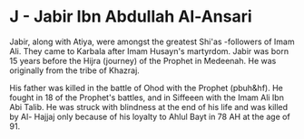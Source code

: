 J - Jabir Ibn Abdullah Al-Ansari
================================

Jabir, along with Atiya, were amongst the greatest Shi'as -followers of
Imam Ali. They came to Karbala after Imam Husayn's martyrdom. Jabir was
born 15 years before the Hijra (journey) of the Prophet in Medeenah. He
was originally from the tribe of Khazraj.

His father was killed in the battle of Ohod with the Prophet (pbuh&hf).
He fought in 18 of the Prophet's battles, and in Siffeeen with the Imam
Ali Ibn Abi Talib. He was struck with blindness at the end of his life
and was killed by Al- Hajjaj only because of his loyalty to Ahlul Bayt
in 78 AH at the age of 91.


